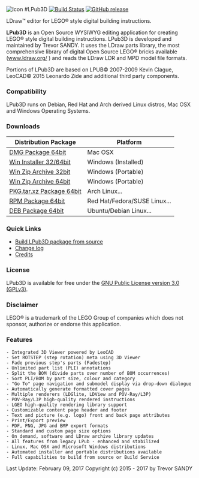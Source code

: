 ![Icon][icon]
#LPub3D  [![Build Status][travis-badge]][travis] [![GitHub release][gh-rel-badge]][gh-rel]

LDraw™ editor for LEGO® style digital building instructions.

**LPub3D** is an Open Source WYSIWYG editing application for creating LEGO® style digital building instructions. 
LPub3D is developed and maintained by Trevor SANDY. It uses the LDraw parts library, the most comprehensive 
library of digital Open Source LEGO® bricks available (www.ldraw.org/ ) and reads the LDraw LDR and MPD model file formats. 

Portions of LPub3D are based on LPUB© 2007-2009 Kevin Clague, LeoCAD© 2015 Leonardo Zide and additional third party components.

### Compatibility
LPub3D runs on Debian, Red Hat and Arch derived Linux distros, Mac OSX and Windows Operating Systems.

### Downloads
Distribution Package | Platform
------------ | -------------
[DMG Package 64bit][dmg_x86_64] | Mac OSX
[Win Installer 32/64bit][exe] | Windows (Installed)
[Win Zip Archive 32bit][zip_x86] | Windows (Portable)
[Win Zip Archive 64bit][zip_x86_64] | Windows (Portable)
[PKG.tar.xz Package 64bit][pkg_x86_64] | Arch Linux...
[RPM Package 64bit][rpm_x86_64] | Red Hat/Fedora/SUSE Linux...
[DEB Package 64bit][deb_x86_64] | Ubuntu/Debian Linux...

### Quick Links
 - [Build LPub3D package from source][buildfromsource]
 - [Change log][changelog]
 - [Credits][credits]
 
### License
LPub3D is available for free under the [GNU Public License version 3.0 (GPLv3)][copying]. 

### Disclaimer
LEGO® is a trademark of the LEGO Group of companies which does not sponsor, authorize or endorse this application.

### Features
	- Integrated 3D Viewer powered by LeoCAD
	- Set ROTSTEP (step rotation) meta using 3D Viewer
	- Fade previous step's parts (Fadestep)
	- Unlimited part list (PLI) annotations
	- Split the BOM (divide parts over number of BOM occurrences)
	- Sort PLI/BOM by part size, colour and category
	- "Go To" page navigation and submodel display via drop-down dialogue
	- Automatically generate formatted cover pages
	- Multiple renderers (LDGlite, LDView and POV-Ray/L3P)
	- POV-Ray/L3P high-quality rendered instructions
	- LGEO high-quality rendering library support
	- Customizable content page header and footer
	- Text and picture (e.g. logo) front and back page attributes
	- Print/Export preview
	- PDF, PNG, JPG and BMP export formats
	- Standard and custom page size options
	- On demand, software and LDraw archive library updates
	- All features from legacy LPub - enhanced and stabilized
	- Linux, Mac OSX and Microsoft Windows distributions
	- Automated installer and portable distributions available
	- Full capabilities to build from source or Build Service
	
Last Update: February 09, 2017
Copyright (c) 2015 - 2017 by Trevor SANDY

[icon]:			https://github.com/trevorsandy/lpub3d/blob/master/mainApp/images/lpub3d128.png
[changelog]:		https://github.com/trevorsandy/lpub3d/blob/master/mainApp/docs/README.txt
[credits]:		https://github.com/trevorsandy/lpub3d/blob/master/mainApp/docs/CREDITS.txt
[copying]:		https://github.com/trevorsandy/lpub3d/blob/master/mainApp/docs/COPYING.txt
[buildfromsource]:	https://github.com/trevorsandy/lpub3d/blob/master/builds/utilities/README.md

[pkg_x86_64]:		https://sourceforge.net/projects/lpub3d/files/2.0.20/lpub3d-2.0.20.0.645_20170208_1_x86_64.pkg.tar.xz/download
[rpm_x86_64]: 		https://sourceforge.net/projects/lpub3d/files/2.0.20/lpub3d-2.0.20.0.645_20170208_1fedora.x86_64.rpm/download
[deb_x86_64]: 		https://sourceforge.net/projects/lpub3d/files/2.0.20/lpub3d_2.0.20.0.645_20170208_0ubuntu1_amd64.deb/download
[dmg_x86_64]: 		https://sourceforge.net/projects/lpub3d/files/2.0.20/LPub3D_2.0.20.0.645_20170208_osx.dmg/download
[exe]: 			https://sourceforge.net/projects/lpub3d/files/2.0.20/LPub3D-2.0.20.0.645_20170208.exe/download
[zip_x86]: 		https://sourceforge.net/projects/lpub3d/files/2.0.20/LPub3D_x86-2.0.20.0.645_20170208.zip/download
[zip_x86_64]: 		https://sourceforge.net/projects/lpub3d/files/2.0.20/LPub3D_x86_64-2.0.20.0.645_20170208.zip/download	

[travis]:          	https://travis-ci.org/trevorsandy/lpub3d
[travis-badge]:    	https://travis-ci.org/trevorsandy/lpub3d.svg?branch=master
[gh-rel]:          	https://github.com/trevorsandy/lpub3d/releases/latest
[gh-rel-badge]:    	https://img.shields.io/github/release/trevorsandy/lpub3d.svg

